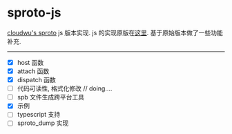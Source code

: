 # sproto-js
[cloudwu's sproto](https://github.com/cloudwu/sproto) js 版本实现.
js 的实现原版在[这里](https://github.com/zhangshiqian1214/sproto-js). 基于原始版本做了一些功能补充.

---
- [x] host 函数
- [x] attach 函数
- [x] dispatch 函数
- [ ] 代码可读性, 格式化修改      // doing....
- [ ] spb 文件生成跨平台工具
- [x] 示例
- [ ] typescript 支持
- [ ] sproto_dump 实现
